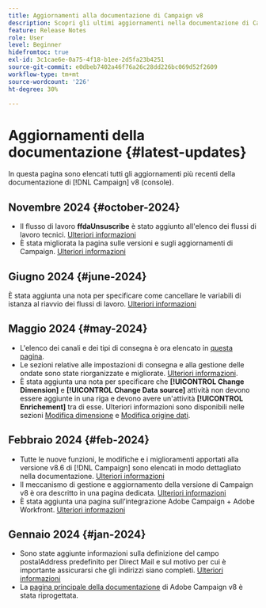 ```yaml
---
title: Aggiornamenti alla documentazione di Campaign v8
description: Scopri gli ultimi aggiornamenti nella documentazione di Campaign v8
feature: Release Notes
role: User
level: Beginner
hidefromtoc: true
exl-id: 3c1cae6e-0a75-4f18-b1ee-2d5fa23b4251
source-git-commit: e0dbeb7402a46f76a26c28dd226bc069d52f2609
workflow-type: tm+mt
source-wordcount: '226'
ht-degree: 30%

---
```


# Aggiornamenti della documentazione {#latest-updates}

In questa pagina sono elencati tutti gli aggiornamenti più recenti della documentazione di [!DNL Campaign] v8 (console).

## Novembre 2024 {#october-2024}

* Il flusso di lavoro **ffdaUnsuscribe** è stato aggiunto all&#39;elenco dei flussi di lavoro tecnici. [Ulteriori informazioni](../../automation/workflow/technical-workflows.md)
* È stata migliorata la pagina sulle versioni e sugli aggiornamenti di Campaign. [Ulteriori informazioni](upgrades.md)

## Giugno 2024 {#june-2024}

È stata aggiunta una nota per specificare come cancellare le variabili di istanza al riavvio dei flussi di lavoro. [Ulteriori informazioni](../../automation/workflow/start-a-workflow.md)

## Maggio 2024 {#may-2024}

* L&#39;elenco dei canali e dei tipi di consegna è ora elencato in [questa pagina](create-message.md).
* Le sezioni relative alle impostazioni di consegna e alla gestione delle ondate sono state riorganizzate e migliorate. [Ulteriori informazioni](../send/configure-and-send.md).
* È stata aggiunta una nota per specificare che **[!UICONTROL Change Dimension]** e **[!UICONTROL Change Data source]** attività non devono essere aggiunte in una riga e devono avere un&#39;attività **[!UICONTROL Enrichement]** tra di esse. Ulteriori informazioni sono disponibili nelle sezioni [Modifica dimensione](../../automation/workflow/change-dimension.md) e [Modifica origine dati](../../automation/workflow/change-data-source.md).

## Febbraio 2024 {#feb-2024}

* Tutte le nuove funzioni, le modifiche e i miglioramenti apportati alla versione v8.6 di [!DNL Campaign] sono elencati in modo dettagliato nella documentazione. [Ulteriori informazioni](release-notes.md)
* Il meccanismo di gestione e aggiornamento della versione di Campaign v8 è ora descritto in una pagina dedicata. [Ulteriori informazioni](upgrades.md)
* È stata aggiunta una pagina sull’integrazione Adobe Campaign + Adobe Workfront. [Ulteriori informazioni](../connect/ac-workfront.md)

## Gennaio 2024 {#jan-2024}

* Sono state aggiunte informazioni sulla definizione del campo postalAddress predefinito per Direct Mail e sul motivo per cui è importante assicurarsi che gli indirizzi siano completi. [Ulteriori informazioni](../send/direct-mail.md)
* La [pagina principale della documentazione](../campaign-home.md) di Adobe Campaign v8 è stata riprogettata.
